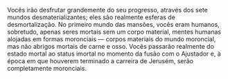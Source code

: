 ﻿Vocês irão desfrutar grandemente do seu progresso, através dos sete mundos desmaterializantes; eles são realmente esferas de desmortalização. No primeiro mundo das mansões, vocês eram humanos, sobretudo, apenas seres mortais sem um corpo material, mentes humanas alojadas em formas moronciais — corpos materiais do mundo moroncial, mas não abrigos mortais de carne e osso. Vocês passarão realmente do estado mortal ao status imortal no momento da fusão com o Ajustador e, à época em que houverem terminado a carreira de Jerusém, serão completamente moronciais.